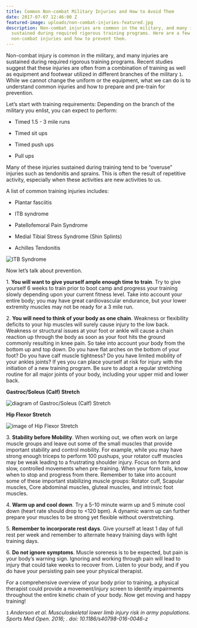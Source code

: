 ```yaml
---
title: Common Non-combat Military Injuries and How to Avoid Them
date: 2017-07-07 12:46:00 Z
featured-image: uploads/non-combat-injuries-featured.jpg
description: Non-combat injuries are common in the military, and many injuries are
  sustained during required rigorous training programs. Here are a few of the common
  non-combat injuries and how to prevent them.
---
```


Non-combat injury is common in the military, and many injuries are sustained during required rigorous training programs. Recent studies suggest that these injuries are often from a combination of training as well as equipment and footwear utilized in different branches of the military `1`. While we cannot change the uniform or the equipment, what we can do is to understand common injuries and how to prepare and pre-train for prevention.

Let’s start with training requirements: Depending on the branch of the military you enlist, you can expect to perform:

* Timed 1.5 - 3 mile runs

* Timed sit ups

* Timed push ups

* Pull ups

Many of these injuries sustained during training tend to be “overuse” injuries such as tendonitis and sprains. This is often the result of repetitive activity, especially when these activities are new activities to us.

A list of common training injuries includes:

* Plantar fasciitis

* ITB syndrome

* Patellofemoral Pain Syndrome

* Medial Tibial Stress Syndrome (Shin Splints)

* Achilles Tendonitis

![ITB Syndrome](http://www.moveforwardpt.com/image.axd?id=e192729f-9efb-4892-9ba0-69232234cd32&t=634998932176470000 "Iliotibial Band (ITB) Syndrome")

Now let’s talk about prevention.

1\. **You will want to give yourself ample enough time to train**.  Try to give yourself 6 weeks to train prior to boot camp and progress your training slowly depending upon your current fitness level.  Take into account your entire body; you may have great cardiovascular endurance, but your lower extremity muscles may not be ready for a 3 mile run.

2\. **You will need to think of your body as one chain**. Weakness or flexibility deficits to your hip muscles will surely cause injury to the low back. Weakness or structural issues at your foot or ankle will cause a chain reaction up through the body as soon as your foot hits the ground commonly resulting in knee pain.  So take into account your body from the bottom up and top down. Do you have flat arches on the bottom of your foot? Do you have calf muscle tightness? Do you have limited mobility of your ankles joints? If yes you can place yourself at risk for injury with the initiation of a new training program.  Be sure to adopt a regular stretching routine for all major joints of your body, including your upper mid and lower back.

**Gastroc/Soleus (Calf) Stretch**


![diagram of Gastroc/Soleus (Calf) Stretch](https://dottotrot.files.wordpress.com/2018/02/calf-stretches.png "Gastroc/Soleus (Calf) Stretch")

**Hip Flexor Stretch**


![image of Hip Flexor Stretch](http://upl.stack.com/wp-content/uploads/2015/11/02170840/Kneeling-Hip-Flexor-Stretch-STACK.png "Hip Flexor Stretch")

3\. **Stability before Mobility**. When working out, we often work on large muscle groups and leave out some of the small muscles that provide important stability and control mobility. For example, while you may have strong enough triceps to perform 100 pushups, your rotator cuff muscles may be weak leading to a frustrating shoulder injury. Focus on form and slow, controlled movements when pre-training. When your form fails, know when to stop and progress from there.  Remember to take into account some of these important stabilizing muscle groups: Rotator cuff, Scapular muscles, Core abdominal muscles, gluteal muscles, and intrinsic foot muscles.

4\. **Warm up and cool down**. Try a 5-10 minute warm up and 5 minute cool down (heart rate should drop to <120 bpm). A dynamic warm up can further prepare your muscles to be strong yet flexible without overstretching.

5\. **Remember to incorporate rest days**. Give yourself at least 1 day of full rest per week and remember to alternate heavy training days with light training days.

6\. **Do not ignore symptoms**. Muscle soreness is to be expected, but pain is your body’s warning sign. Ignoring and working through pain will lead to injury that could take weeks to recover from. Listen to your body, and if you do have your persisting pain see your physical therapist.

For a comprehensive overview of your body prior to training, a physical therapist could provide a movement/injury screen to identify impairments throughout the entire kinetic chain of your body. Now get moving and happy training!

`1` *Anderson et al. Musculoskeletal lower limb injury risk in army populations. Sports Med Open. 2016; . doi:  10.1186/s40798-016-0046-z*
